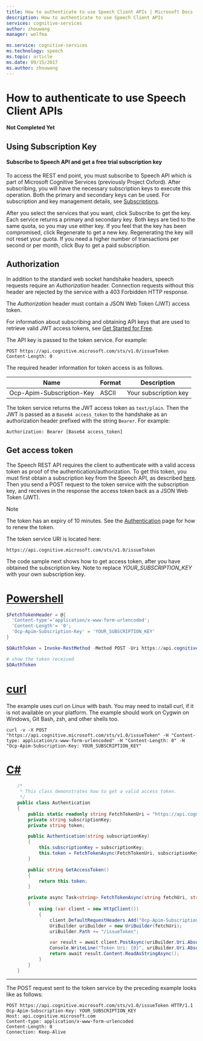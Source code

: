 ```yaml
---
title: How to authenticate to use Speech Client APIs | Microsoft Docs
description: How to authenticate to use Speech Client APIs
services: cognitive-services
author: zhouwang
manager: wolfma

ms.service: cognitive-services
ms.technology: speech
ms.topic: article
ms.date: 09/15/2017
ms.author: zhouwang
---
```


# How to authenticate to use Speech Client APIs

**Not Completed Yet**

## Using Subscription Key
#### Subscribe to Speech API and get a free trial subscription key
To access the REST end point, you must subscribe to Speech API which is part of Microsoft Cognitive Services (previously Project Oxford). After subscribing, you will have the necessary subscription keys to execute this operation. Both the primary and secondary keys can be used. For subscription and key management details, see [Subscriptions](https://azure.microsoft.com/en-us/try/cognitive-services/). 


After you select the services that you want, click Subscribe to get the key. Each service returns a primary and secondary key. Both keys are tied to the same quota, so you may use either key. If you feel that the key has been compromised, click Regenerate to get a new key. Regenerating the key will not reset your quota.
If you need a higher number of transactions per second or per month, click Buy to get a paid subscription.

## Authorization 

In addition to the standard web socket handshake headers, speech requests require an *Authorization* header. Connection requests without this header are rejected 
by the service with a 403 Forbidden HTTP response.

The *Authorization* header must contain a JSON Web Token (JWT) access token.

For information about subscribing and obtaining API keys that are used to retrieve valid JWT access tokens, see [Get Started for Free](https://www.microsoft.com/cognitive-services/en-US/sign-up?ReturnUrl=/cognitive-services/en-us/subscriptions?productId=%2fproducts%2fBing.Speech.Preview).

The API key is passed to the token service. For example:

```
POST https://api.cognitive.microsoft.com/sts/v1.0/issueToken
Content-Length: 0
```

The required header information for token access is as follows.

Name	| Format	| Description
---------|---------|--------
Ocp-Apim-Subscription-Key |	ASCII	| Your subscription key

The token service returns the JWT access token as `text/plain`. Then the JWT is passed as a `Base64 access_token` to the handshake as an authorization header prefixed with the string `Bearer`. For example:

`Authorization: Bearer [Base64 access_token]`


## Get access token
The Speech REST API requires the client to authenticate with a valid access token as proof of the authentication/authorization. To get this token, you must first obtain a subscription key from the Speech API, as described [here](GetStartedREST##Prerequisites). Then you send a POST request to the token service with the subscription key, and receives in the response the access token back as a JSON Web Token (JWT).

> [!NOTE]
> The token has an expiry of 10 minutes. See the [Authentication](How-to/how-to-authentication.md) page for how to renew the token. 

The token service URI is located here:
```
https://api.cognitive.microsoft.com/sts/v1.0/issueToken
```

The code sample next shows how to get access token, after you have obtained the subscription key. Note to replace *YOUR_SUBSCRIPTION_KEY* with your own subscription key.

# [Powershell](#tab/Powershell)

```Powershell
$FetchTokenHeader = @{
  'Content-type'='application/x-www-form-urlencoded';
  'Content-Length'= '0';
  'Ocp-Apim-Subscription-Key' = 'YOUR_SUBSCRIPTION_KEY'
}

$OAuthToken = Invoke-RestMethod -Method POST -Uri https://api.cognitive.microsoft.com/sts/v1.0/issueToken -Headers $FetchTokenHeader

# show the token received
$OAuthToken

```

# [curl](#tab/curl)

The example uses curl on Linux with bash. You may need to install curl, if it is not available on your platform. The example should work on Cygwin on Windows, Git Bash, zsh, and other shells too.

```
curl -v -X POST "https://api.cognitive.microsoft.com/sts/v1.0/issueToken" -H "Content-type: application/x-www-form-urlencoded" -H "Content-Length: 0" -H "Ocp-Apim-Subscription-Key: YOUR_SUBSCRIPTION_KEY"
```

# [C#](#tab/CSharp)

```cs
    /*
     * This class demonstrates how to get a valid access token.
     */
    public class Authentication
    {
        public static readonly string FetchTokenUri = "https://api.cognitive.microsoft.com/sts/v1.0";
        private string subscriptionKey;
        private string token;

        public Authentication(string subscriptionKey)
        {
            this.subscriptionKey = subscriptionKey;
            this.token = FetchTokenAsync(FetchTokenUri, subscriptionKey).Result;
        }

        public string GetAccessToken()
        {
            return this.token;
        }

        private async Task<string> FetchTokenAsync(string fetchUri, string subscriptionKey)
        {
            using (var client = new HttpClient())
            {
                client.DefaultRequestHeaders.Add("Ocp-Apim-Subscription-Key", subscriptionKey);
                UriBuilder uriBuilder = new UriBuilder(fetchUri);
                uriBuilder.Path += "/issueToken";

                var result = await client.PostAsync(uriBuilder.Uri.AbsoluteUri, null);
                Console.WriteLine("Token Uri: {0}", uriBuilder.Uri.AbsoluteUri);
                return await result.Content.ReadAsStringAsync();
            }
        }
    }
```

---

The POST request sent to the token service by the preceding example looks like as follows:

```
POST https://api.cognitive.microsoft.com/sts/v1.0/issueToken HTTP/1.1
Ocp-Apim-Subscription-Key: YOUR_SUBSCRIPTION_KEY
Host: api.cognitive.microsoft.com
Content-type: application/x-www-form-urlencoded
Content-Length: 0
Connection: Keep-Alive
```